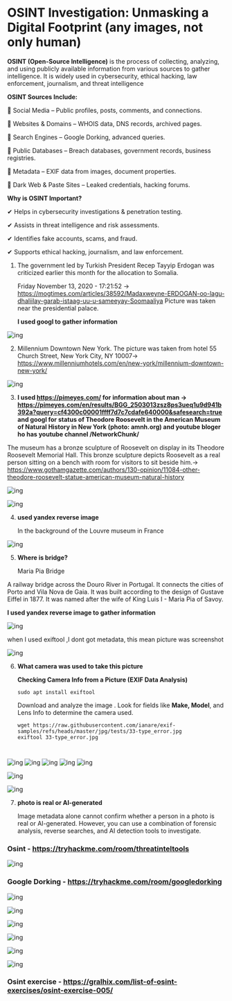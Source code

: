  # OSINT Investigation: Unmasking a Digital Footprint (any images, not only human)

 **OSINT (Open-Source Intelligence)** is the process of collecting, analyzing, and using publicly available information from various sources to gather intelligence. It is widely used in cybersecurity, ethical hacking, law enforcement, journalism, and threat intelligence
 
**OSINT Sources Include:**

🔹 Social Media – Public profiles, posts, comments, and connections.

🔹 Websites & Domains – WHOIS data, DNS records, archived pages.

🔹 Search Engines – Google Dorking, advanced queries.

🔹 Public Databases – Breach databases, government records, business registries.

🔹 Metadata – EXIF data from images, document properties.

🔹 Dark Web & Paste Sites – Leaked credentials, hacking forums.

**Why is OSINT Important?**

✔ Helps in cybersecurity investigations & penetration testing.

✔ Assists in threat intelligence and risk assessments.

✔ Identifies fake accounts, scams, and fraud.

✔ Supports ethical hacking, journalism, and law enforcement.

1. The government led by Turkish President Recep Tayyip Erdogan was criticized earlier this month for the allocation to Somalia.
   
   Friday November 13, 2020 - 17:21:52  -> https://mogtimes.com/articles/38592/Madaxweyne-ERDOGAN-oo-lagu-dhaliilay-garab-istaag-uu-u-sameeyay-Soomaaliya
   Picture was taken near the presidential palace․
   
   **I used googl to gather information**
   
![ing](https://github.com/Sonakhach/project6/blob/main/image.png)

2. Millennium Downtown New York. The picture was taken from hotel  55 Church Street, New York City, NY 10007-> https://www.millenniumhotels.com/en/new-york/millennium-downtown-new-york/
   
![ing](https://github.com/Sonakhach/project6/blob/main/1xuvCveFEJVZT7GMjAk2qFQ.png)

3. **I used  https://pimeyes.com/ for information about man -> https://pimeyes.com/en/results/BGG_2503013zsz8ps3ueq1u9d941b392a?query=cf4300c00001ffff7d7c7cdafe640000&safesearch=true  and googl for status of Theodore Roosevelt in the American Museum of Natural History in New York (photo: amnh.org) and youtube bloger ho has youtube channel /NetworkChunk/**    
   
The museum  has a bronze sculpture of Roosevelt on display in its Theodore Roosevelt Memorial Hall. This bronze sculpture depicts Roosevelt as a real person sitting on a bench with room for visitors to sit beside him.-> https://www.gothamgazette.com/authors/130-opinion/11084-other-theodore-roosevelt-statue-american-museum-natural-history

![ing](https://github.com/Sonakhach/project6/blob/main/F6FkAd-XcAAbSwy.png)

![ing](https://github.com/Sonakhach/project6/blob/main/Screenshot%20from%202025-03-10%2011-36-14.png)

4. **used yandex reverse image**
   
   In the background of the Louvre museum in France
   
![ing](https://github.com/Sonakhach/project6/blob/main/GZRZ4vzWEAAveCz.png)

5. **Where is bridge?**

   Maria Pia Bridge

A railway bridge across the Douro River in Portugal. It connects the cities of Porto and Vila Nova de Gaia. It was built according to the design of Gustave Eiffel in 1877. It was named after the wife of King Luis I - Maria Pia of Savoy.

**I used yandex reverse image to gather information**

![ing](https://github.com/Sonakhach/project6/blob/main/imostik.png)

when I used exiftool ,I dont got metadata, this mean picture was screenshot

![ing](https://github.com/Sonakhach/project6/blob/main/Screenshot_2025-03-02_02_46_47.png)

6. **What camera was used to take this picture**


    **Checking Camera Info from a Picture (EXIF Data Analysis)**

   ```
   sudo apt install exiftool
   ```
   
   Download and analyze the image . Look for fields like **Make, Model**, and Lens Info to determine the camera used.
   
   ```
   wget https://raw.githubusercontent.com/ianare/exif-samples/refs/heads/master/jpg/tests/33-type_error.jpg
   exiftool 33-type_error.jpg
  
  
  ![ing](https://github.com/Sonakhach/project6/blob/main/Screenshot%20from%202025-03-02%2011-19-38.png)
   ![ing](https://github.com/Sonakhach/project6/blob/main/Screenshot_2025-03-02_02_11_46.png)
   ![ing](https://github.com/Sonakhach/project6/blob/main/Screenshot_2025-03-02_02_15_53.png)
   ![ing](https://github.com/Sonakhach/project6/blob/main/Screenshot_2025-03-02_02_16_12.png)
   ![ing](https://github.com/Sonakhach/project6/blob/main/Screenshot_2025-03-02_02_17_01.png)
  
  ![ing](https://github.com/Sonakhach/project6/blob/main/Screenshot_2025-03-02_02_14_02.png)

  ![ing](https://github.com/Sonakhach/project6/blob/main/Screenshot%20from%202025-03-02%2012-41-49.png)

7. **photo is real or AI-generated**
   
   Image metadata alone cannot confirm whether a person in a photo is real or AI-generated. However, you can use a combination of forensic analysis, reverse searches, and AI detection tools to investigate.
   
### Osint - https://tryhackme.com/room/threatinteltools
   
![ing](https://github.com/Sonakhach/project6/blob/main/men.png)

### Google Dorking - https://tryhackme.com/room/googledorking

![ing](https://github.com/Sonakhach/project6/blob/main/Screenshot%20from%202025-03-06%2021-15-32.png)

![ing](https://github.com/Sonakhach/project6/blob/main/Screenshot%20from%202025-03-10%2000-42-10.png)

![ing](https://github.com/Sonakhach/project6/blob/main/Screenshot%20from%202025-03-10%2000-40-35.png)

![ing](https://github.com/Sonakhach/project6/blob/main/Screenshot%20from%202025-03-10%2000-40-49.png)

![ing](https://github.com/Sonakhach/project6/blob/main/Screenshot%20from%202025-03-10%2000-41-03.png)

![ing](https://github.com/Sonakhach/project6/blob/main/Screenshot%20from%202025-03-10%2000-41-42.png)

### Osint exercise - https://gralhix.com/list-of-osint-exercises/osint-exercise-005/

